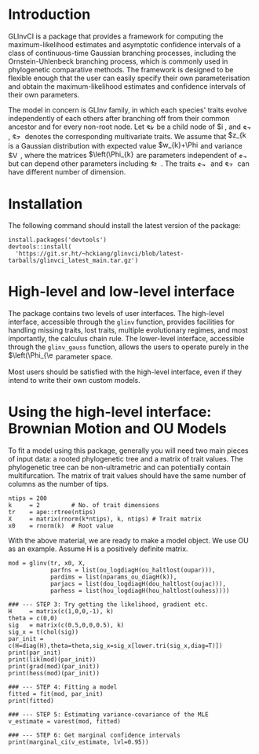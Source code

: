 # Introduction

GLInvCI is a package that provides a framework for computing the maximum-likelihood estimates and asymptotic confidence intervals of a class of continuous-time Gaussian branching processes, including the Ornstein-Uhlenbeck branching process, which is commonly used in phylogenetic comparative methods. The framework is designed to be flexible enough that the user can easily specify their own parameterisation and obtain the maximum-likelihood estimates and confidence intervals of their own parameters.

The model in concern is GLInv family, in which each species' traits evolve independently of each others after branching off from their common ancestor and for every non-root node. Let <img alt="$k$" src="https://git.sr.ht/~hckiang/glinvci/blob/readme_svgs/svgs/63bb9849783d01d91403bc9a5fea12a2.svg" width="17.2945773pt" height="11.4155283pt"/> be a child node of <img alt="$j$" src="https://git.sr.ht/~hckiang/glinvci/blob/readme_svgs/svgs/36b5afebdba34564d884d347484ac0c7.svg" width="15.929626349999998pt" height="14.0378568pt"/>, and <img alt="$z_{k}$" src="https://git.sr.ht/~hckiang/glinvci/blob/readme_svgs/svgs/99cf206e5f6e47758950ec2c9da266d1.svg" width="23.129891399999998pt" height="9.54335085pt"/>, <img alt="$z_{j}$" src="https://git.sr.ht/~hckiang/glinvci/blob/readme_svgs/svgs/6fb0e03671d387b5d3116a9ee6e84ad3.svg" width="21.968372249999998pt" height="11.780795399999999pt"/> denotes the corresponding multivariate traits. We assume that <img alt="$z_{k}|z_{j}$" src="https://git.sr.ht/~hckiang/glinvci/blob/readme_svgs/svgs/689db23bebd4a7d6b48eb94ad677f530.svg" width="42.267193649999996pt" height="17.031940199999998pt"/> is a Gaussian distribution with expected value <img alt="$w_{k}+\Phi_{k}z_{j}$" src="https://git.sr.ht/~hckiang/glinvci/blob/readme_svgs/svgs/98abb1e31234a45dfd3839a728eae15b.svg" width="81.8761383pt" height="15.936036599999998pt"/> and variance <img alt="$V_{k}$" src="https://git.sr.ht/~hckiang/glinvci/blob/readme_svgs/svgs/f75d10508c43d5007ef4f62dc4d36e47.svg" width="25.074291pt" height="13.698590399999999pt"/>, where the matrices <img alt="$\left(\Phi_{k},w_{k},V_{k}\right)$" src="https://git.sr.ht/~hckiang/glinvci/blob/readme_svgs/svgs/e20c8bad79d9b9bad3f20ca2b90dd947.svg" width="93.10997685pt" height="16.438356pt"/> are parameters independent of <img alt="$z_{k}$" src="https://git.sr.ht/~hckiang/glinvci/blob/readme_svgs/svgs/99cf206e5f6e47758950ec2c9da266d1.svg" width="23.129891399999998pt" height="9.54335085pt"/> but can depend other parameters including <img alt="$t_{k}$" src="https://git.sr.ht/~hckiang/glinvci/blob/readme_svgs/svgs/c33bbdc9525803b09428bbe4e6223a67.svg" width="21.4213362pt" height="12.57663pt"/>. The traits <img alt="$z_{k}$" src="https://git.sr.ht/~hckiang/glinvci/blob/readme_svgs/svgs/99cf206e5f6e47758950ec2c9da266d1.svg" width="23.129891399999998pt" height="9.54335085pt"/> and <img alt="$z_{j}$" src="https://git.sr.ht/~hckiang/glinvci/blob/readme_svgs/svgs/6fb0e03671d387b5d3116a9ee6e84ad3.svg" width="21.968372249999998pt" height="11.780795399999999pt"/> can have different number of dimension.

# Installation

The following command should install the latest version of the package:

    install.packages('devtools')
    devtools::install(
      'https://git.sr.ht/~hckiang/glinvci/blob/latest-tarballs/glinvci_latest_main.tar.gz')

# High-level and low-level interface

The package contains two levels of user interfaces. The high-level interface, accessible through the `glinv` function, provides facilities for handling missing traits, lost traits, multiple evolutionary regimes, and most importantly, the calculus chain rule. The lower-level interface, accessible through the `glinv_gauss` function, allows the users to operate purely in the <img alt="$\left(\Phi_{\eta},w_{\eta},V_{\eta}\right)$" src="https://git.sr.ht/~hckiang/glinvci/blob/readme_svgs/svgs/3b58684a4d580c22f8932bd74829bcc6.svg" width="92.8691808pt" height="17.031940199999998pt"/> parameter space.

Most users should be satisfied with the high-level interface, even if they intend to write their own custom models.

# Using the high-level interface: Brownian Motion and OU Models

To fit a model using this package, generally you will need two main pieces of input data: a rooted phylogenetic tree and a matrix of trait values. The phylogenetic tree can be non-ultrametric and can potentially contain multifurcation. The matrix of trait values should have the same number of columns as the number of tips.

    ntips = 200
    k     = 2         # No. of trait dimensions
    tr    = ape::rtree(ntips)
    X     = matrix(rnorm(k*ntips), k, ntips) # Trait matrix
    x0    = rnorm(k)  # Root value

With the above material, we are ready to make a model object. We use OU as an example. Assume H is a positively definite matrix.

    mod = glinv(tr, x0, X,
                parfns = list(ou_logdiagH(ou_haltlost(oupar))),
                pardims = list(nparams_ou_diagH(k)),
                parjacs = list(dou_logdiagH(dou_haltlost(oujac))),
                parhess = list(hou_logdiagH(hou_haltlost(ouhess))))

    ### --- STEP 3: Try getting the likelihood, gradient etc.
    H     = matrix(c(1,0,0,-1), k)
    theta = c(0,0)
    sig   = matrix(c(0.5,0,0,0.5), k)
    sig_x = t(chol(sig))
    par_init = c(H=diag(H),theta=theta,sig_x=sig_x[lower.tri(sig_x,diag=T)])
    print(par_init)
    print(lik(mod)(par_init))
    print(grad(mod)(par_init))
    print(hess(mod)(par_init))

    ### --- STEP 4: Fitting a model
    fitted = fit(mod, par_init)
    print(fitted)

    ### --- STEP 5: Estimating variance-covariance of the MLE
    v_estimate = varest(mod, fitted)

    ### --- STEP 6: Get marginal confidence intervals
    print(marginal_ci(v_estimate, lvl=0.95))

